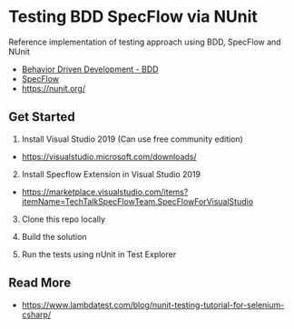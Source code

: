 # Testing BDD SpecFlow via NUnit

Reference implementation of testing approach using BDD, SpecFlow and NUnit

- [Behavior Driven Development - BDD](https://en.wikipedia.org/wiki/Behavior-driven_development) 
- [SpecFlow](https://specflow.org/) 
- https://nunit.org/

## Get Started

1) Install Visual Studio 2019 (Can use free community edition)

- https://visualstudio.microsoft.com/downloads/

2) Install Specflow Extension in Visual Studio 2019

- https://marketplace.visualstudio.com/items?itemName=TechTalkSpecFlowTeam.SpecFlowForVisualStudio

3) Clone this repo locally

4) Build the solution

5) Run the tests using nUnit in Test Explorer

## Read More

- https://www.lambdatest.com/blog/nunit-testing-tutorial-for-selenium-csharp/
